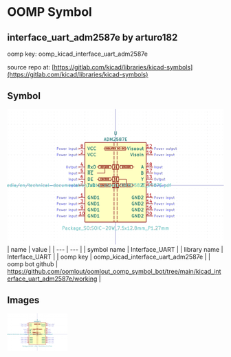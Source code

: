 # OOMP Symbol  
## interface_uart_adm2587e  by arturo182  
  
oomp key: oomp_kicad_interface_uart_adm2587e  
  
source repo at: [https://gitlab.com/kicad/libraries/kicad-symbols](https://gitlab.com/kicad/libraries/kicad-symbols)  
## Symbol  
  
[![working.png](working_600.png)](working.png)  
| name | value | 
| --- | --- | 
| symbol name | Interface_UART | 
| library name | Interface_UART | 
| oomp key | oomp_kicad_interface_uart_adm2587e | 
| oomp bot github | https://github.com/oomlout/oomlout_oomp_symbol_bot/tree/main/kicad_interface_uart_adm2587e/working | 
## Images  
  
[![working.png](working_140.png)](working.png)  
